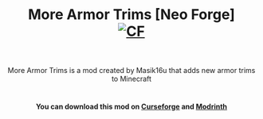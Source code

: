 <h1 align="center">More Armor Trims [Neo Forge]  <br>
	<a href="https://www.curseforge.com/minecraft/mc-mods/more-armor-trims"><img src="http://cf.way2muchnoise.eu/876103.svg" alt="CF"></a>
    <br><br>
</h1>
<p align="center">More Armor Trims is a mod created by Masik16u that adds new armor trims to Minecraft</p>

<h1></h1>
<h4 align="center">You can download this mod on <a href="https://www.curseforge.com/minecraft/mc-mods/more-armor-trims">Curseforge</a> and <a href="https://modrinth.com/mod/more-armor-trims">Modrinth</a></h4>
